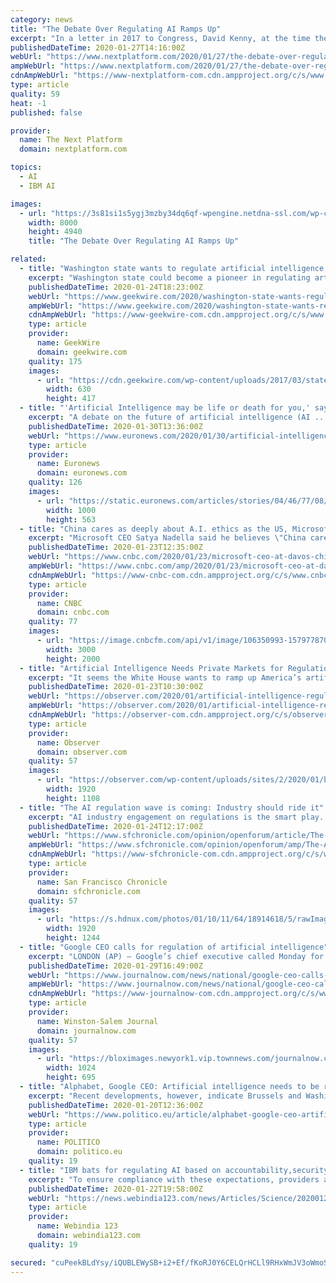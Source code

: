 ```yaml
---
category: news
title: "The Debate Over Regulating AI Ramps Up"
excerpt: "In a letter in 2017 to Congress, David Kenny, at the time the senior vice president for Watson and cloud at IBM, wrote that the technology “does not support the fear-mongering commonly associated with the AI debate today. The real disaster would be abandoning or inhibiting cognitive technology before its full potential can be realized."
publishedDateTime: 2020-01-27T14:16:00Z
webUrl: "https://www.nextplatform.com/2020/01/27/the-debate-over-regulating-ai-ramps-up/"
ampWebUrl: "https://www.nextplatform.com/2020/01/27/the-debate-over-regulating-ai-ramps-up/amp/"
cdnAmpWebUrl: "https://www-nextplatform-com.cdn.ampproject.org/c/s/www.nextplatform.com/2020/01/27/the-debate-over-regulating-ai-ramps-up/amp/"
type: article
quality: 59
heat: -1
published: false

provider:
  name: The Next Platform
  domain: nextplatform.com

topics:
  - AI
  - IBM AI

images:
  - url: "https://3s81si1s5ygj3mzby34dq6qf-wpengine.netdna-ssl.com/wp-content/uploads/2020/01/ab_ai-brain-circuit.jpg"
    width: 8000
    height: 4940
    title: "The Debate Over Regulating AI Ramps Up"

related:
  - title: "Washington state wants to regulate artificial intelligence, as Microsoft lobbies for new rules"
    excerpt: "Washington state could become a pioneer in regulating artificial intelligence if lawmakers, and homegrown tech giant Microsoft, get their way. A series of bills introduced this legislative session seek to blaze a trail for this new frontier of technological innovation. The legislation focuses on biometric screening and digital profiling."
    publishedDateTime: 2020-01-24T18:23:00Z
    webUrl: "https://www.geekwire.com/2020/washington-state-wants-regulate-artificial-intelligence-microsoft-lobbies-new-rules/"
    ampWebUrl: "https://www.geekwire.com/2020/washington-state-wants-regulate-artificial-intelligence-microsoft-lobbies-new-rules/amp/"
    cdnAmpWebUrl: "https://www-geekwire-com.cdn.ampproject.org/c/s/www.geekwire.com/2020/washington-state-wants-regulate-artificial-intelligence-microsoft-lobbies-new-rules/amp/"
    type: article
    provider:
      name: GeekWire
      domain: geekwire.com
    quality: 175
    images:
      - url: "https://cdn.geekwire.com/wp-content/uploads/2017/03/statecapitol-630x417.jpg"
        width: 630
        height: 417
  - title: "'Artificial Intelligence may be life or death for you,' says Vestager as MEPs discuss regulation"
    excerpt: "A debate on the future of artificial intelligence (AI ... revolutionising areas like voice recognition and translation. In healthcare it's expected to allow huge leaps in drug development. But facial recognition is an AI technology that is much less ..."
    publishedDateTime: 2020-01-30T13:36:00Z
    webUrl: "https://www.euronews.com/2020/01/30/artificial-intelligence-may-be-life-or-death-for-you-says-vestager-as-meps-discuss-regula"
    type: article
    provider:
      name: Euronews
      domain: euronews.com
    quality: 126
    images:
      - url: "https://static.euronews.com/articles/stories/04/46/77/08/1000x563_cmsv2_4b54ef2d-a930-5c2b-8df2-fdd3463c9b63-4467708.jpg"
        width: 1000
        height: 563
  - title: "China cares as deeply about A.I. ethics as the US, Microsoft CEO says, as he calls for global rules"
    excerpt: "Microsoft CEO Satya Nadella said he believes \"China cares as deeply about AI ethics as the United States.\" Nadella called for global rules around the use of AI such as facial recognition. Nadella's comments come as the U.S. increases its scrutiny of Chinese AI firms, putting some of the country's major firms on a blacklist. China cares \"as ..."
    publishedDateTime: 2020-01-23T12:35:00Z
    webUrl: "https://www.cnbc.com/2020/01/23/microsoft-ceo-at-davos-china-cares-as-deeply-about-ai-ethics-as-us.html"
    ampWebUrl: "https://www.cnbc.com/amp/2020/01/23/microsoft-ceo-at-davos-china-cares-as-deeply-about-ai-ethics-as-us.html"
    cdnAmpWebUrl: "https://www-cnbc-com.cdn.ampproject.org/c/s/www.cnbc.com/amp/2020/01/23/microsoft-ceo-at-davos-china-cares-as-deeply-about-ai-ethics-as-us.html"
    type: article
    provider:
      name: CNBC
      domain: cnbc.com
    quality: 77
    images:
      - url: "https://image.cnbcfm.com/api/v1/image/106350993-1579778704338rts2ziu5.jpg?v=1579779171"
        width: 3000
        height: 2000
  - title: "Artificial Intelligence Needs Private Markets for Regulation—Here’s Why"
    excerpt: "It seems the White House wants to ramp up America’s artificial intelligence (AI) dominance. Earlier this month, the U.S. Office of Management and Budget released its “Guidance for Regulation of Artificial Intelligence Applications,” for federal agencies to oversee AI’s development in a way that protects innovation without making the ..."
    publishedDateTime: 2020-01-23T10:30:00Z
    webUrl: "https://observer.com/2020/01/artificial-intelligence-regulation-private-markets/"
    ampWebUrl: "https://observer.com/2020/01/artificial-intelligence-regulation-private-markets/amp/"
    cdnAmpWebUrl: "https://observer-com.cdn.ampproject.org/c/s/observer.com/2020/01/artificial-intelligence-regulation-private-markets/amp/"
    type: article
    provider:
      name: Observer
      domain: observer.com
    quality: 57
    images:
      - url: "https://observer.com/wp-content/uploads/sites/2/2020/01/brain-4723976_1920.jpg?quality=80&strip"
        width: 1920
        height: 1108
  - title: "The AI regulation wave is coming: Industry should ride it"
    excerpt: "AI industry engagement on regulations is the smart play. Martijn Rasser is a senior fellow at the Center for a New American Security, a Washington D.C., think tank. He previously was an executive with a Silicon Valley-based AI startup."
    publishedDateTime: 2020-01-24T12:17:00Z
    webUrl: "https://www.sfchronicle.com/opinion/openforum/article/The-AI-regulation-wave-is-coming-Industry-should-14999873.php"
    ampWebUrl: "https://www.sfchronicle.com/opinion/openforum/amp/The-AI-regulation-wave-is-coming-Industry-should-14999873.php"
    cdnAmpWebUrl: "https://www-sfchronicle-com.cdn.ampproject.org/c/s/www.sfchronicle.com/opinion/openforum/amp/The-AI-regulation-wave-is-coming-Industry-should-14999873.php"
    type: article
    provider:
      name: San Francisco Chronicle
      domain: sfchronicle.com
    quality: 57
    images:
      - url: "https://s.hdnux.com/photos/01/10/11/64/18914618/5/rawImage.jpg"
        width: 1920
        height: 1244
  - title: "Google CEO calls for regulation of artificial intelligence"
    excerpt: "LONDON (AP) — Google’s chief executive called Monday for a balanced approach to regulating artificial intelligence, telling a European audience that the technology brings benefits but also “negative consequences.” Sundar Pichai’s comments come as lawmakers and governments seriously consider putting limits on how artificial ..."
    publishedDateTime: 2020-01-29T16:49:00Z
    webUrl: "https://www.journalnow.com/news/national/google-ceo-calls-for-regulation-of-artificial-intelligence/article_4186aa82-4401-567d-b9f1-c6980a8e093d.html"
    ampWebUrl: "https://www.journalnow.com/news/national/google-ceo-calls-for-regulation-of-artificial-intelligence/article_4186aa82-4401-567d-b9f1-c6980a8e093d.amp.html"
    cdnAmpWebUrl: "https://www-journalnow-com.cdn.ampproject.org/c/s/www.journalnow.com/news/national/google-ceo-calls-for-regulation-of-artificial-intelligence/article_4186aa82-4401-567d-b9f1-c6980a8e093d.amp.html"
    type: article
    provider:
      name: Winston-Salem Journal
      domain: journalnow.com
    quality: 57
    images:
      - url: "https://bloximages.newyork1.vip.townnews.com/journalnow.com/content/tncms/assets/v3/editorial/b/06/b064a2d9-045d-540d-b183-8334cf9a9299/5e141419b5f14.image.jpg?resize=1024%2C695"
        width: 1024
        height: 695
  - title: "Alphabet, Google CEO: Artificial intelligence needs to be regulated"
    excerpt: "Recent developments, however, indicate Brussels and Washington might not be on the exact same page when it comes to artificial intelligence. In early January, the Trump administration rolled out new light-touch guidelines for regulating driverless cars and trucks —a move to advance a light-touch approach to tech regulation that contrasts with ..."
    publishedDateTime: 2020-01-20T12:36:00Z
    webUrl: "https://www.politico.eu/article/alphabet-google-ceo-artificial-intelligence-needs-to-be-regulated/"
    type: article
    provider:
      name: POLITICO
      domain: politico.eu
    quality: 19
  - title: "IBM bats for regulating AI based on accountability,security"
    excerpt: "To ensure compliance with these expectations, providers and owners should designate a person responsible for trustworthy AI, such as a lead AI ethics official. All entities providing or owning an AI system should conduct an initial high-level assessment of the technology's potential for harm. And regulation should treat different use cases ..."
    publishedDateTime: 2020-01-22T19:58:00Z
    webUrl: "https://news.webindia123.com/news/Articles/Science/20200123/3493916.html"
    type: article
    provider:
      name: Webindia 123
      domain: webindia123.com
    quality: 19

secured: "cuPeekBLdYsy/iQUBLEWySB+i2+Ef/fKoRJ0Y6CELQrHCLl9RHxWmJV3oWmoSngagovFUqsosGXIurhVQ3X3GsSvMvfMGqn4a6s2EOoH1BBeZa551+SVOszg5lErOXD4z2BMTP5LsHn212YrIlyhA8O/xkdIVTlMy4qADqRaOIh+FP+3L00BMiQewcZfjrLYlBYxZMV0PfPn6z17+KKammfz8WjdP4uhTrvoyZSjgbiF00qQG6wxWPP9l55C38dT6+NEKq6XErGVjeIOsSowb1QLD2k3xrpIU8VNOM6vuniZoTzwjXpDnbutyr7QyrGvtTb5ZREiJnn8j91/fxDXKkhyKxI1aRqLs23xmaOSySNquWNc6MPSTO5mbkNenVUUgjswrO9RUCHwu2P4lSn5f2TPuMVVx6oMmZvC78jOfKLK5Q+hQOZJ3ge39FMLyt0dOAfCkIV18jrj4QCvPp4TaoqXG36K0fAmYiVUCZwx2WE=;hS7fxXEKQ+cJkF7ng1BSgw=="
---
```


